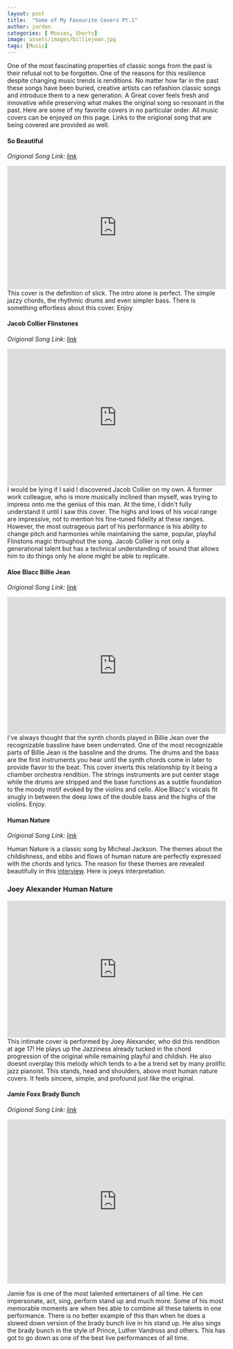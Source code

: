 ```yaml
---
layout: post
title:  "Some of My Favourite Covers Pt.1"
author: jordon
categories: [ Movies, Shorts]
image: assets/images/billiejean.jpg
tags: [Music]
---
```


One of the most fascinating properties of classic songs from the past is their refusal not to be forgotten. One of the reasons for this resilience  despite changing music trends is renditions. No matter how far in the past these songs have been buried, creative artists can refashion classic songs and introduce them to a new generation. A Great cover feels fresh and innovative while preserving what makes the original song so resonant in the past. Here are some of my favorite covers in no particular order. All music covers can be enjoyed on this page. Links to the origional song that are being covered are provided as well.

#### So Beautiful

*Origional Song Link: [link](https://www.youtube.com/watch?v=LgPpowVNEfE)*

<div style="width:100%;height:0px;position:relative;padding-bottom:56.250%;"><iframe src="https://streamable.com/e/fu1w32" frameborder="0" width="100%" height="315" allowfullscreen style="width:100%;height:100%;position:absolute;left:0px;top:0px;overflow:hidden;"></iframe></div>
This cover is the definition of slick. The intro alone is perfect. The simple jazzy chords, the rhythmic drums and even simpler bass. There is something effortless about this cover. Enjoy

#### Jacob Collier Flinstones
*Origional Song Link: [link](https://www.youtube.com/watch?v=LgPpowVNEfE)*
<iframe width="100%" height="315" src="https://www.youtube.com/embed/zua831utwMM" title="YouTube video player" frameborder="0" allow="accelerometer; autoplay; clipboard-write; encrypted-media; gyroscope; picture-in-picture; web-share" allowfullscreen></iframe>
I would be lying if I said I discovered Jacob Collier on my own. A former work colleague, who is more musically inclined than myself, was trying to impress onto me the genius of this man. At the time, I didn't fully understand it  until I saw this cover. The highs and lows of his vocal range are impressive, not to mention his fine-tuned fidelity at these ranges. However, the most outrageous part of his performance is his ability to change pitch and harmonies while  maintaining the same, popular, playful Flinstons magic throughout the song. Jacob Collier is not only a generational talent but has a technical understanding of sound that allows him to do things only he alone might be able to replicate. 

#### Aloe Blacc Billie Jean
*Origional Song Link: [link](https://www.youtube.com/watch?v=Zi_XLOBDo_Y)*
<iframe width="100%" height="315" src="https://www.youtube.com/embed/gKL9Vw_ivIo" title="YouTube video player" frameborder="0" allow="accelerometer; autoplay; clipboard-write; encrypted-media; gyroscope; picture-in-picture; web-share" allowfullscreen></iframe>
I've always thought that the synth chords played in Billie Jean over the recognizable bassline have  been underrated. One of the most recognizable parts of Billie Jean is the bassline and the drums. The drums and the bass are the first instruments you hear until the synth chords come in later to provide flavor to the beat. This cover inverts this relationship by it being a chamber orchestra rendition. The strings instruments are put center stage while the drums are stripped and the base functions as a subtle foundation to the moody motif evoked by the violins and cello. Aloe Blacc's vocals fit snugly in between the deep lows of the double bass and the highs of the violins. Enjoy.

#### Human Nature 
*Origional Song Link: [link](https://www.youtube.com/watch?v=ElN_4vUvTPs)*

Human Nature is a classic song by Micheal Jackson. The themes about the childishness, and ebbs and flows of human nature are perfectly expressed with the chords and lyrics. The reason for these themes are revealed beautifully in this [interview](https://youtu.be/SrlPyKxdMX4). Here is joeys interpretation. 
### Joey Alexander Human Nature
<iframe width="100%" height="315" src="https://www.youtube.com/embed/XkUtaDhXKMU" title="YouTube video player" frameborder="0" allow="accelerometer; autoplay; clipboard-write; encrypted-media; gyroscope; picture-in-picture; web-share" allowfullscreen></iframe>
This intimate cover is performed by Joey Alexander, who did this rendition at age 17! He plays up the Jazziness already tucked in the chord progression of the original while remaining playful and childish. He also doesnt overplay this melody which tends to a be a trend set by many prolific jazz pianoist. This stands, head and shoulders, above most human nature covers. It feels sincere, simple, and profound just like the original.

#### Jamie Foxx Brady Bunch
*Origional Song Link: [link](https://www.youtube.com/watch?v=he4WPvKGGR0)*
<div style="width:100%;height:0px;position:relative;padding-bottom:75.000%;"><iframe src="https://streamable.com/e/froeax" frameborder="0" width="100%" height="315" allowfullscreen style="width:100%;height:100%;position:absolute;left:0px;top:0px;overflow:hidden;"></iframe></div>

Jamie fox is one of the most talented entertainers of all time. He can impersonate, act, sing, perform stand up and much more. Some of his most memorable moments are when hes able to combine all these talents in one performance. There is no better example of this than when he does a slowed down version of the brady bunch live in his stand up. He also sings the brady bunch in the style of Prince, Luther Vandross and others. This has got to go down as one of the best live performances of all time.


